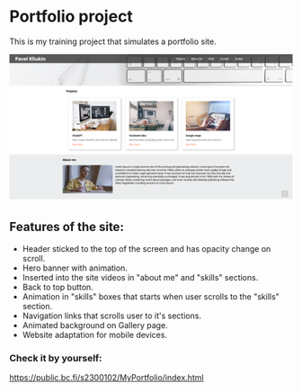 # Portfolio project

This is my training project that simulates a portfolio site.

![Portfolio page](assets/Screenshot.png)

## Features of the site:

- Header sticked to the top of the screen and has opacity change on scroll.
- Hero banner with animation.
- Inserted into the site videos in "about me" and "skills" sections.
- Back to top button.
- Animation in "skills" boxes that starts when user scrolls to the "skills" section.
- Navigation links that scrolls user to it's sections.
- Animated background on Gallery page.
- Website adaptation for mobile devices.

### **Check it by yourself:**

https://public.bc.fi/s2300102/MyPortfolio/index.html
